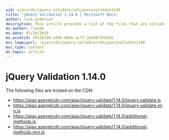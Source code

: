 ```yaml
---
uid: ajax/cdn/jquery-validate/cdnjqueryvalidate1140
title: "jQuery Validation 1.14.0 | Microsoft Docs"
author: rick-anderson
description: This article provides a list of the files that are included in the jQuery Validatiion 1.14.0 hosted on the CDN.
ms.author: riande
ms.date: 07/26/2015
ms.assetid: 291287b9-14d0-40de-acff-3e038737825b
msc.legacyurl: /ajax/cdn/jquery-validate/cdnjqueryvalidate1140
msc.type: content
ms.topic: article
---
```

# jQuery Validation 1.14.0

The following files are hosted on the CDN:

- https://ajax.aspnetcdn.com/ajax/jquery.validate/1.14.0/jquery.validate.js
- https://ajax.aspnetcdn.com/ajax/jquery.validate/1.14.0/jquery.validate.min.js
- https://ajax.aspnetcdn.com/ajax/jquery.validate/1.14.0/additional-methods.js
- https://ajax.aspnetcdn.com/ajax/jquery.validate/1.14.0/additional-methods.min.js
